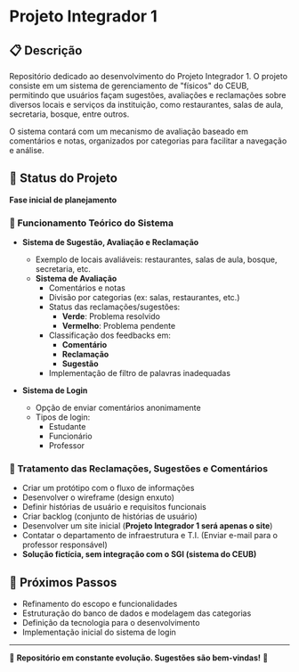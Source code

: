 # Projeto Integrador 1

## 📋 Descrição
Repositório dedicado ao desenvolvimento do Projeto Integrador 1.
O projeto consiste em um sistema de gerenciamento de "físicos" do CEUB, permitindo que usuários façam sugestões, avaliações e reclamações sobre diversos locais e serviços da instituição, como restaurantes, salas de aula, secretaria, bosque, entre outros.

O sistema contará com um mecanismo de avaliação baseado em comentários e notas, organizados por categorias para facilitar a navegação e análise.

## 🚀 Status do Projeto
**Fase inicial de planejamento**

### 🔹 Funcionamento Teórico do Sistema
- **Sistema de Sugestão, Avaliação e Reclamação**
  - Exemplo de locais avaliáveis: restaurantes, salas de aula, bosque, secretaria, etc.
  - **Sistema de Avaliação**
    - Comentários e notas
    - Divisão por categorias (ex: salas, restaurantes, etc.)
    - Status das reclamações/sugestões:
      - **Verde**: Problema resolvido
      - **Vermelho**: Problema pendente
    - Classificação dos feedbacks em:
      - **Comentário**
      - **Reclamação**
      - **Sugestão**
    - Implementação de filtro de palavras inadequadas

- **Sistema de Login**
  - Opção de enviar comentários anonimamente
  - Tipos de login:
    - Estudante
    - Funcionário
    - Professor

### 🔹 Tratamento das Reclamações, Sugestões e Comentários
- Criar um protótipo com o fluxo de informações
- Desenvolver o wireframe (design enxuto)
- Definir histórias de usuário e requisitos funcionais
- Criar backlog (conjunto de histórias de usuário)
- Desenvolver um site inicial (**Projeto Integrador 1 será apenas o site**)
- Contatar o departamento de infraestrutura e T.I. (Enviar e-mail para o professor responsável)
- **Solução fictícia, sem integração com o SGI (sistema do CEUB)**

## 📅 Próximos Passos
- Refinamento do escopo e funcionalidades
- Estruturação do banco de dados e modelagem das categorias
- Definição da tecnologia para o desenvolvimento
- Implementação inicial do sistema de login

---
📌 **Repositório em constante evolução. Sugestões são bem-vindas!** 🚀

